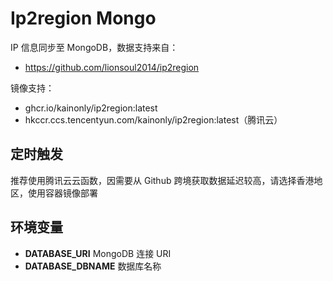 # Ip2region Mongo

IP 信息同步至 MongoDB，数据支持来自：

- https://github.com/lionsoul2014/ip2region

镜像支持：

- ghcr.io/kainonly/ip2region:latest
- hkccr.ccs.tencentyun.com/kainonly/ip2region:latest（腾讯云）

## 定时触发

推荐使用腾讯云云函数，因需要从 Github 跨境获取数据延迟较高，请选择香港地区，使用容器镜像部署



## 环境变量

- **DATABASE_URI** MongoDB 连接 URI
- **DATABASE_DBNAME** 数据库名称